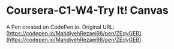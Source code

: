 # Coursera-C1-W4-Try It! Canvas

A Pen created on CodePen.io. Original URL: [https://codepen.io/MahdiyehRezaei98/pen/ZEdyGEB](https://codepen.io/MahdiyehRezaei98/pen/ZEdyGEB).

